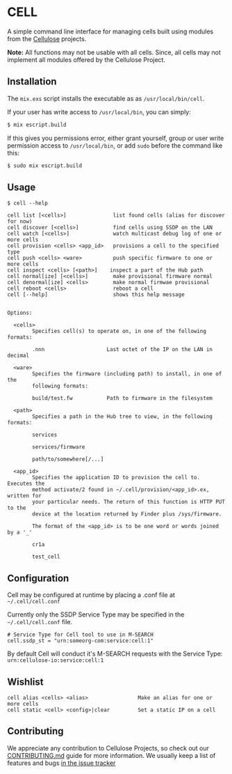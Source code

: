 CELL
====

A simple command line interface for managing cells built using modules from the
[Cellulose](cellulose.io) projects.

**Note:** All functions may not be usable with all cells. Since, all cells may
not implement all modules offered by the Cellulose Project.

## Installation

The `mix.exs` script installs the executable as as `/usr/local/bin/cell`.

If your user has write access to `/usr/local/bin`, you can simply:

```bash
$ mix escript.build
```

If this gives you permissions error, either grant yourself, group or user write
permission access to `/usr/local/bin`, or add `sudo` before the command like this:

```bash
$ sudo mix escript.build
```

## Usage

```
$ cell --help

cell list [<cells>]               list found cells (alias for discover for now)
cell discover [<cells>]           find cells using SSDP on the LAN
cell watch [<cells>]              watch multicast debug log of one or more cells
cell provision <cells> <app_id>   provisions a cell to the specified type
cell push <cells> <ware>          push specific firmware to one or more cells
cell inspect <cells> [<path>]    inspect a part of the Hub path
cell normal[ize] [<cells>]        make provisional firmware normal
cell denormal[ize] <cells>        make normal firmwae provisional
cell reboot <cells>               reboot a cell
cell [--help]                     shows this help message


Options:

  <cells>
        Specifies cell(s) to operate on, in one of the following formats:

        .nnn                    Last octet of the IP on the LAN in decimal

  <ware>
        Specifies the firmware (including path) to install, in one of the
        following formats:

        build/test.fw           Path to firmware in the filesystem

  <path>
        Specifies a path in the Hub tree to view, in the following formats:

        services

        services/firmware

        path/to/somewhere[/...]

  <app_id>
        Specifies the application ID to provision the cell to. Executes the
        method activate/2 found in ~/.cell/provision/<app_id>.ex, written for
        your particular needs. The return of this function is HTTP PUT to the
        device at the location returned by Finder plus /sys/firmware.

        The format of the <app_id> is to be one word or words joined by a '_'

        cr1a

        test_cell
```

## Configuration

Cell may be configured at runtime by placing a .conf file at `~/.cell/cell.conf`

Currently only the SSDP Service Type may be specified in the `~/.cell/cell.conf`
file.

    # Service Type for Cell tool to use in M-SEARCH
    cell.ssdp_st = "urn:someorg-com:service:cell:1"

By default Cell will conduct it's M-SEARCH requests with the Service Type:
`urn:cellulose-io:service:cell:1`

## Wishlist

    cell alias <cells> <alias>                Make an alias for one or more cells
    cell static <cell> <config>|clear         Set a static IP on a cell

## Contributing

We appreciate any contribution to Cellulose Projects, so check out our
[CONTRIBUTING.md](CONTRIBUTING.md) guide for more information. We usually keep
a list of features and bugs [in the issue tracker][issues]

[issues]: https://github.com/cellulose/ethernet/issues
